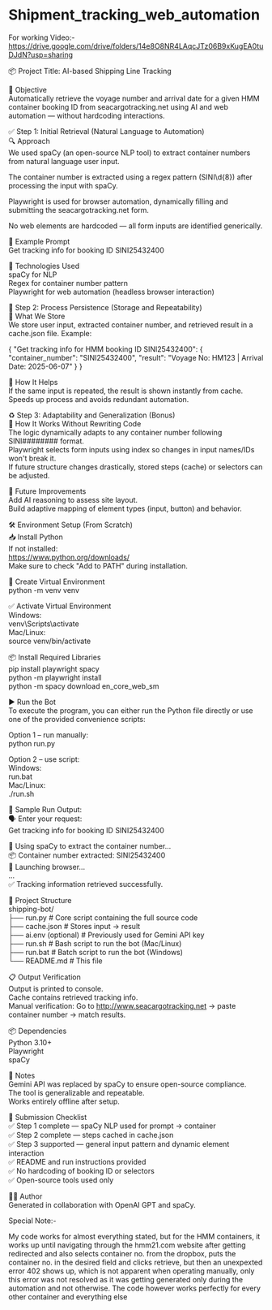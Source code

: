 # Shipment_tracking_web_automation

For working Video:-  https://drive.google.com/drive/folders/14e8O8NR4LAqcJTz06B9xKugEA0tuDJdN?usp=sharing


📦 Project Title: AI-based Shipping Line Tracking

🎯 Objective  
Automatically retrieve the voyage number and arrival date for a given HMM container booking ID from seacargotracking.net using AI and web automation — without hardcoding interactions.

✅ Step 1: Initial Retrieval (Natural Language to Automation)  
🔍 Approach  
We used spaCy (an open-source NLP tool) to extract container numbers from natural language user input.

The container number is extracted using a regex pattern (SINI\d{8}) after processing the input with spaCy.

Playwright is used for browser automation, dynamically filling and submitting the seacargotracking.net form.

No web elements are hardcoded — all form inputs are identified generically.

🧠 Example Prompt  
Get tracking info for booking ID SINI25432400

🤖 Technologies Used  
spaCy for NLP  
Regex for container number pattern  
Playwright for web automation (headless browser interaction)

💾 Step 2: Process Persistence (Storage and Repeatability)  
🧠 What We Store  
We store user input, extracted container number, and retrieved result in a cache.json file. Example:

{
"Get tracking info for HMM booking ID SINI25432400": {
"container_number": "SINI25432400",
"result": "Voyage No: HM123 | Arrival Date: 2025-06-07"
}
}

🔁 How It Helps  
If the same input is repeated, the result is shown instantly from cache.  
Speeds up process and avoids redundant automation.

♻️ Step 3: Adaptability and Generalization (Bonus)  
🔄 How It Works Without Rewriting Code  
The logic dynamically adapts to any container number following SINI######## format.  
Playwright selects form inputs using index so changes in input names/IDs won't break it.  
If future structure changes drastically, stored steps (cache) or selectors can be adjusted.

🧩 Future Improvements  
Add AI reasoning to assess site layout.  
Build adaptive mapping of element types (input, button) and behavior.

🛠️ Environment Setup (From Scratch)  
📥 Install Python  
If not installed:  
https://www.python.org/downloads/  
Make sure to check "Add to PATH" during installation.

🧪 Create Virtual Environment  
python -m venv venv

✅ Activate Virtual Environment  
Windows:  
venv\Scripts\activate  
Mac/Linux:  
source venv/bin/activate

📦 Install Required Libraries  
pip install playwright spacy  
python -m playwright install  
python -m spacy download en_core_web_sm

▶️ Run the Bot  
To execute the program, you can either run the Python file directly or use one of the provided convenience scripts:

Option 1 – run manually:  
python run.py

Option 2 – use script:  
Windows:  
run.bat  
Mac/Linux:  
./run.sh

🔄 Sample Run Output:  
🗣️ Enter your request:  
Get tracking info for booking ID SINI25432400

🤖 Using spaCy to extract the container number...  
📦 Container number extracted: SINI25432400  
🚀 Launching browser...  
...  
✅ Tracking information retrieved successfully.

📁 Project Structure  
shipping-bot/  
├── run.py # Core script containing the full source code  
├── cache.json # Stores input → result  
├── ai.env (optional) # Previously used for Gemini API key  
├── run.sh # Bash script to run the bot (Mac/Linux)  
├── run.bat # Batch script to run the bot (Windows)  
└── README.md # This file

📋 Output Verification  
Output is printed to console.  
Cache contains retrieved tracking info.  
Manual verification: Go to http://www.seacargotracking.net → paste container number → match results.

📦 Dependencies  
Python 3.10+  
Playwright  
spaCy

🧠 Notes  
Gemini API was replaced by spaCy to ensure open-source compliance.  
The tool is generalizable and repeatable.  
Works entirely offline after setup.

🏁 Submission Checklist  
✅ Step 1 complete — spaCy NLP used for prompt → container  
✅ Step 2 complete — steps cached in cache.json  
✅ Step 3 supported — general input pattern and dynamic element interaction  
✅ README and run instructions provided  
✅ No hardcoding of booking ID or selectors  
✅ Open-source tools used only

🧑‍💻 Author  
Generated in collaboration with OpenAI GPT and spaCy.

Special Note:-

My code works for almost everything stated, but for the HMM containers, it works up until navigating through the hmm21.com website after getting redirected and also selects container no. from the dropbox, puts the container no. in the desired field and clicks retrieve, but then an unexpexted error 402 shows up, which is not apparent when operating manually, only this error was not resolved as it was getting generated only during the automation and not otherwise. The code however works perfectly for every other container and everything else

